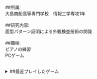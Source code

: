 ##所属:<br>
大島商船高等専門学校　情報工学専攻1年<br><br>
##研究内容:<br>
面型パターン証明による外観検査技術の開発<br><br>
##趣味:<br>
ピアノの練習<br>
PCゲーム<br><br>
<details>
<summary>##最近プレイしたゲーム</summary>
1. Into the Breach<br>
2. rimworld<br>
3. FallOut<br>
4. DOOM<br>
</details>
